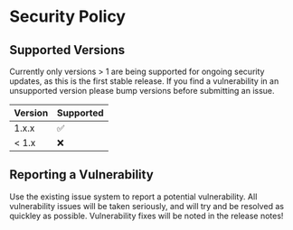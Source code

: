 # Security Policy

## Supported Versions

Currently only versions > 1 are being supported for ongoing security updates, as this is the first stable release.
If you find a vulnerability in an unsupported version please bump versions before submitting an issue.

| Version | Supported          |
| ------- | ------------------ |
| 1.x.x   | :white_check_mark: |
| < 1.x   | :x:                |

## Reporting a Vulnerability

Use the existing issue system to report a potential vulnerability. All vulnerability issues will be taken seriously,
and will try and be resolved as quickley as possible. Vulnerability fixes will be noted in the release notes!
